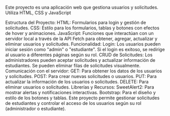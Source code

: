 Este proyecto es una aplicación web que gestiona usuarios y solicitudes. Utiliza HTML, CSS y JavaScript 

Estructura del Proyecto:
HTML: Formularios para login y gestión de solicitudes.
CSS: Estilo para los formularios, tablas y botones con efectos de hover y animaciones.
JavaScript: Funciones que interactúan con un servidor local a través de la API Fetch para obtener, agregar, actualizar y eliminar usuarios y solicitudes.
Funcionalidad:
Login: Los usuarios pueden iniciar sesión como "admin" o "estudiante". Si el login es exitoso, se redirige al usuario a diferentes páginas según su rol.
CRUD de Solicitudes:
Los administradores pueden aceptar solicitudes y actualizar información de estudiantes.
Se pueden eliminar filas de solicitudes visualmente.
Comunicación con el servidor:
GET: Para obtener los datos de los usuarios y solicitudes.
POST: Para crear nuevas solicitudes o usuarios.
PUT: Para actualizar la información de los usuarios o solicitudes.
DELETE: Para eliminar usuarios o solicitudes.
Librerías y Recursos:
SweetAlert2: Para mostrar alertas y notificaciones interactivas.
Bootstrap: Para el diseño y estilo de los botones y tablas.
Este proyecto permite gestionar solicitudes de estudiantes y controlar el acceso de los usuarios según su rol (administrador o estudiante).
